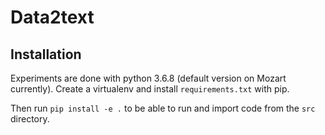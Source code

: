 # Data2text

## Installation
Experiments are done with python 3.6.8 (default version on Mozart currently).
Create a virtualenv and install `requirements.txt` with pip. 

Then run `pip install -e .` to be able to run and import code from the `src` directory.